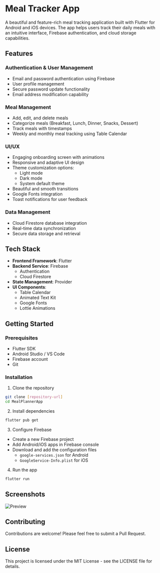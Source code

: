 # Meal Tracker App

A beautiful and feature-rich meal tracking application built with Flutter for Android and iOS devices. The app helps users track their daily meals with an intuitive interface, Firebase authentication, and cloud storage capabilities.

## Features

### Authentication & User Management
- Email and password authentication using Firebase
- User profile management
- Secure password update functionality
- Email address modification capability

### Meal Management
- Add, edit, and delete meals
- Categorize meals (Breakfast, Lunch, Dinner, Snacks, Dessert)
- Track meals with timestamps
- Weekly and monthly meal tracking using Table Calendar

### UI/UX
- Engaging onboarding screen with animations
- Responsive and adaptive UI design
- Theme customization options:
  - Light mode
  - Dark mode
  - System default theme
- Beautiful and smooth transitions
- Google Fonts integration
- Toast notifications for user feedback

### Data Management
- Cloud Firestore database integration
- Real-time data synchronization
- Secure data storage and retrieval

## Tech Stack

- **Frontend Framework**: Flutter
- **Backend Service**: Firebase
  - Authentication
  - Cloud Firestore
- **State Management**: Provider
- **UI Components**:
  - Table Calendar
  - Animated Text Kit
  - Google Fonts
  - Lottie Animations

## Getting Started

### Prerequisites

- Flutter SDK
- Android Studio / VS Code
- Firebase account
- Git

### Installation

1. Clone the repository
```bash
git clone [repository-url]
cd MealPlannerApp
```

2. Install dependencies
```bash
flutter pub get
```

3. Configure Firebase
- Create a new Firebase project
- Add Android/iOS apps in Firebase console
- Download and add the configuration files
  - `google-services.json` for Android
  - `GoogleService-Info.plist` for iOS

4. Run the app
```bash
flutter run
```

## Screenshots

![Preview](meal_app.png)

## Contributing

Contributions are welcome! Please feel free to submit a Pull Request.

## License

This project is licensed under the MIT License - see the LICENSE file for details.